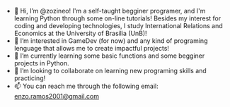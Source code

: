 - 👋 Hi, I’m @zozineo! I'm a self-taught begginer programer, and I'm learning Python through some on-line tutorials! Besides my interest for coding and developing technologies, I study International Relations and Economics at the University of Brasilia (UnB)!
- 👀 I’m interested in GameDev (for now) and any kind of programing lenguage that allows me to create impactful projects!
- 🌱 I’m currently learning some basic functions and some begginer projects in Python.
- 💞️ I’m looking to collaborate on learning new programing skills and practicing!
- 📫 You can reach me through the following email: enzo.ramos2001@gmail.com

<!---
zozineo/zozineo is a ✨ special ✨ repository because its `README.md` (this file) appears on your GitHub profile.
You can click the Preview link to take a look at your changes.
--->
